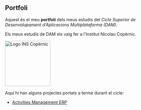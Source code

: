 ## Portfoli

Aquest és el meu **portfoli** dels meus estudis del *Cicle Superior de Desenvolupament d'Aplicacions Multiplataforma (DAM)*.

Els meus estudis de DAM els vaig fer a l'Institut Nicolau Copèrnic.

<img src="https://copernic.cat/images/logos/logo-header.png" width="150" alt="Logo INS Copèrnic">

Aquí hi han alguns projectes portats a terme durant el cicle:
- [Activities Management ERP](https://gitlab.com/project2team2/activities-management-erp)
